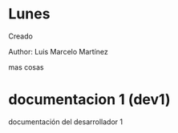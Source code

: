 # Lunes

Creado 

Author: Luis Marcelo Martínez

mas cosas
# documentacion 1 (dev1)
documentación del desarrollador 1



